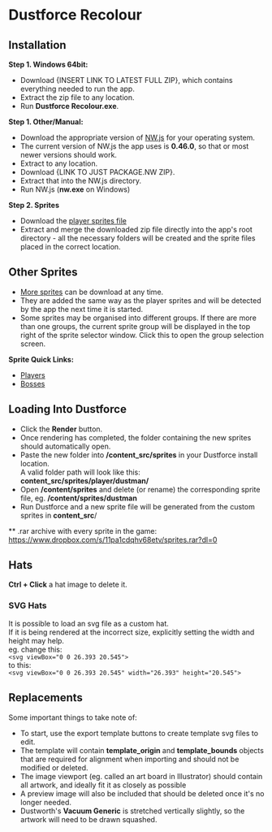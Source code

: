 # Dustforce Recolour

## Installation
**Step 1. Windows 64bit:**
- Download {INSERT LINK TO LATEST FULL ZIP}, which contains everything needed to run the app.
- Extract the zip file to any location.
- Run **Dustforce Recolour.exe**.

**Step 1. Other/Manual:**
- Download the appropriate version of [NW.js](https://nwjs.io/) for your operating system.
- The current version of NW.js the app uses is **0.46.0**, so that or most newer versions should work.
- Extract to any location.
- Download {LINK TO JUST PACKAGE.NW ZIP}.
- Extract that into the NW.js directory.
- Run NW.js (**nw.exe** on Windows)

**Step 2. Sprites**
- Download the [player sprites file](https://github.com/cmann1/dustforce-recolour/raw/master/sprites/Player.7z)
- Extract and merge the downloaded zip file directly into the app's root directory - all the necessary folders
will be created and the sprite files placed in the correct location.

## Other Sprites
- [More sprites](https://github.com/cmann1/dustforce-recolour/tree/master/sprites) can be download at any time.
- They are added the same way as the player sprites and will be detected by the app the next time it is started.
- Some sprites may be organised into different groups. If there are more than one groups, the current sprite group will be displayed in the top right of the
 sprite selector window. Click this to open the group selection screen.

**Sprite Quick Links:**
- [Players](https://github.com/cmann1/dustforce-recolour/raw/master/sprites/Player.7z)
- [Bosses](https://github.com/cmann1/dustforce-recolour/raw/master/sprites/Bosses.7z)


## Loading Into Dustforce
- Click the **Render** button.
- Once rendering has completed, the folder containing the new sprites should automatically open.
- Paste the new folder into **/content_src/sprites** in your Dustforce install location.    
  A valid folder path will look like this: **content_src/sprites/player/dustman/**
- Open **/content/sprites** and delete (or rename) the corresponding sprite file, eg. **/content/sprites/dustman**
- Run Dustforce and a new sprite file will be generated from the custom sprites in **content_src**/

** .rar archive with every sprite in the game: https://www.dropbox.com/s/11pa1cdqhv68etv/sprites.rar?dl=0

## Hats
**Ctrl + Click** a hat image to delete it.

### SVG Hats
It is possible to load an svg file as a custom hat.  
If it is being rendered at the incorrect size, explicitly setting the width and height may help.  
eg. change this:  
`<svg viewBox="0 0 26.393 20.545">`  
to this:  
`<svg viewBox="0 0 26.393 20.545" width="26.393" height="20.545">`

## Replacements
Some important things to take note of:
- To start, use the export template buttons to create template svg files to edit.  
- The template will contain **template_origin** and **template_bounds** objects that are required for alignment when importing and should not be modified or deleted.  
- The image viewport (eg. called an art board in Illustrator) should contain all artwork, and ideally fit it as closely as possible
- A preview image will also be included that should be deleted once it's no longer needed.
- Dustworth's **Vacuum Generic** is stretched vertically slightly, so the artwork will need to be drawn squashed.